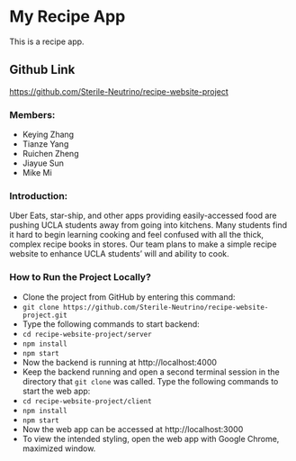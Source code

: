 # My Recipe App

This is a recipe app.

## Github Link

https://github.com/Sterile-Neutrino/recipe-website-project

### Members:
- Keying Zhang 
- Tianze Yang 
- Ruichen Zheng
- Jiayue Sun
- Mike Mi 

### Introduction:
Uber Eats, star-ship, and other apps providing easily-accessed food are pushing UCLA students away from going into kitchens. Many students find it hard to begin learning cooking and feel confused with all the thick, complex recipe books in stores. Our team plans to make a simple recipe website to enhance UCLA students’ will and ability to cook. 


### How to Run the Project Locally?

- Clone the project from GitHub by entering this command:
- ```git clone https://github.com/Sterile-Neutrino/recipe-website-project.git```
- Type the following commands to start backend:
- ```cd recipe-website-project/server```
- ```npm install```
- ```npm start```
- Now the backend is running at http://localhost:4000
- Keep the backend running and open a second terminal session in the directory that ```git clone``` was called. Type the following commands to start the web app:
- ```cd recipe-website-project/client```
- ```npm install```
- ```npm start```
- Now the web app can be accessed at http://localhost:3000
- To view the intended styling, open the web app with Google Chrome, maximized window.

